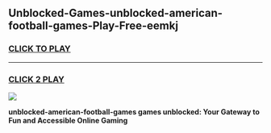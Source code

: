 
## Unblocked-Games-unblocked-american-football-games-Play-Free-eemkj
<h3>
<a href="https://premium76.site?title=unblocked-american-football-games&ref=22A">CLICK TO PLAY</a></h3>
<hr>

<h3>
<a href="https://premium76.site?title=unblocked-american-football-games&ref=22A">CLICK 2 PLAY</a>
  
</h3>

<a href="https://premium76.site?title=unblocked-american-football-games&ref=22A"><img src="https://clearcache.store/games.png"></a>


**unblocked-american-football-games games unblocked: Your Gateway to Fun and Accessible Online Gaming**
